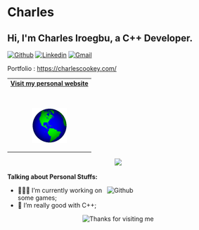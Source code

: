 # Charles


<!-- Your title -->
## Hi, I'm Charles Iroegbu, a C++ Developer.

<!-- Your badges
You can use the website to generate badges: https://shields.io/
-->

[![Github](https://img.shields.io/badge/-Github-000?style=flat&logo=Github&logoColor=white)](https://github.com/charlescookey)
[![Linkedin](https://img.shields.io/badge/-LinkedIn-blue?style=flat&logo=Linkedin&logoColor=white)](https://www.linkedin.com/in/charles-cookey/)
[![Gmail](https://img.shields.io/badge/-Gmail-c14438?style=flat&logo=Gmail&logoColor=white)](mailto:charlesiroegbu99@gmail.com)


Portfolio : https://charlescookey.com/


</div>

<!-- Social -->
<table width="100%" align="center">
<tr>
<td align="center">
<a href="https://charlescookey.com/">
<strong>Visit my personal website </strong>
<br />
<br />
<br />

<p>

<img alt="Globe" height="80" src="globe.gif">
</a>
</p>


</tr>
</table>

<div align="center">
<a href="https://github.com/BrunnerLivio/brunnerlivio/issues/62#issuecomment-new"><img src="images/guestbook.svg"></a> 
</div>

<!-- Talking about you -->
**Talking about Personal Stuffs:**

<!-- Any image aligned to the right. Beware the width -->
<img width="55%" align="right" alt="Github" src="https://raw.githubusercontent.com/onimur/.github/master/.resources/git-header.svg" />

- 👨🏽‍💻 I’m currently working on some games;
- 🌱 I’m really good with C++; 


<div align="center">

<img height="120" alt="Thanks for visiting me" width="100%" src="https://raw.githubusercontent.com/BrunnerLivio/brunnerlivio/master/images/marquee.svg" />
<br />
